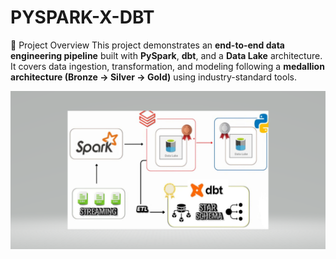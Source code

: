 # PYSPARK-X-DBT
📘 Project Overview
This project demonstrates an **end-to-end data engineering pipeline** built with **PySpark**, **dbt**, and a **Data Lake** architecture.  
It covers data ingestion, transformation, and modeling following a **medallion architecture (Bronze → Silver → Gold)** using industry-standard tools.

![image alt](https://github.com/Charvi-M-J/PYSPARK-X-DBT/blob/daf4bb61ec12dbc17f29c661855cb9532b50421b/screenshot.png)
